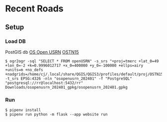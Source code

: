 # Recent Roads

## Setup

### Load DB

PostGIS db
[OS Open USRN](https://osdatahub.os.uk/downloads/open/OpenUSRN)
[OSTN15](https://www.ordnancesurvey.co.uk/business-government/tools-support/os-net/for-developers)

```
$ ogr2ogr -sql "SELECT * FROM openUSRN" -s_srs "+proj=tmerc +lat_0=49 +lon_0=-2 +k=0.9996012717 +x_0=400000 +y_0=-100000 +ellps=airy +units=m +no_defs +nadgrids=/home/cj/.local/share/QGIS/QGIS3/profiles/default/proj/OSTN15_NTv2_OSGBtoETRS.gsb" -t_srs EPSG:4326 -nln "osopenusrn_202401" -f "PostgreSQL" "postgresql://rr@localhost:5432/rr" Downloads/osopenusrn_202401_gpkg/osopenusrn_202401.gpkg
```

### Run

```
$ pipenv install
$ pipenv run python -m flask --app website run
```
